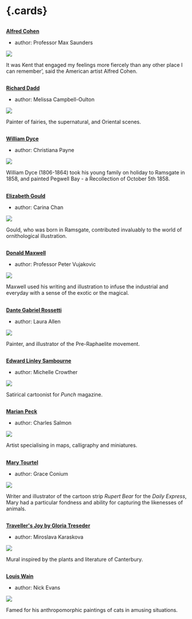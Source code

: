<param ve-config 
       title="Artists and Illustrators"
       banner="https://stor.artstor.org/stor/f0bec294-4bea-40c0-8161-a6c8c1f1cdde"
       layout="index">

# {.cards}

##
**[Alfred Cohen](/20c/20c-cohen-biography)**

- author: Professor Max Saunders

![](https://iiif.juncture-digital.org/thumbnail?url=https://raw.githubusercontent.com/kent-map/kent/main/20c/images/redlandscape.jpg)

It was Kent that engaged my feelings more fiercely than any other place I can remember’, said the American artist Alfred Cohen. 

##
**[Richard Dadd](/19c/19c-dadd-biography)**

- author: Melissa Campbell-Oulton

![](https://iiif.juncture-digital.org/thumbnail?url=https://upload.wikimedia.org/wikipedia/commons/b/be/Richard_Dadd_-_Fish_Market_by_the_Sea_-_Google_Art_Project.jpg)

Painter of fairies, the supernatural, and Oriental scenes.

##
**[William Dyce](/19c/19c-dyce-biography)**

- author: Christiana Payne

![](https://iiif.juncture-digital.org/thumbnail?url=https://upload.wikimedia.org/wikipedia/commons/3/3b/William_Dyce_-_Pegwell_Bay%2C_Kent_-_a_Recollection_of_October_5th_1858_-_Google_Art_Project.jpg)

William Dyce (1806-1864) took his young family on holiday to Ramsgate in 1858, and painted Pegwell Bay - a Recollection of October 5th 1858.

##
**[Elizabeth Gould](/19c/19c-gould-biography)**

- author: Carina Chan

![](https://iiif.juncture-digital.org/thumbnail?url=https://upload.wikimedia.org/wikipedia/commons/7/7d/Ptilonorynchus_maculatus_The_Birds_of_Australia_Vol_IV.jpg)

Gould, who was born in Ramsgate, contributed invaluably to the world of ornithological illustration. 

##
**[Donald Maxwell](/20c/20c-maxwelld-biography/)**

- author: Professor Peter Vujakovic

![](https://iiif.juncture-digital.org/thumbnail?url=https://upload.wikimedia.org/wikipedia/commons/4/45/%27Our_fathers_have_told_us%27_%2C_HMS_%27Actaeon%27%2C_1918_RMG_PU6219.jpg)

Maxwell used his writing and illustration to infuse the industrial and everyday with a sense of the exotic or the magical. 

##
**[Dante Gabriel Rossetti](/19c/19c-rossetti-biography)**

- author: Laura Allen

![](https://iiif.juncture-digital.org/thumbnail?url=https://stor.artstor.org/stor/09022d7a-17ba-48e8-8429-10f7fcbb6a46)

Painter, and illustrator of the Pre-Raphaelite movement.

##
**[Edward Linley Sambourne](/19c/19c-sambourne-biography)**

- author: Michelle Crowther

![](https://iiif.juncture-digital.org/thumbnail?url=https://stor.artstor.org/stor/c588a4b8-e77a-4b52-bf74-c1dc705350b8)

Satirical cartoonist for _Punch_ magazine.

##
**[Marian Peck](/20c/20c-peck-biography)**

- author: Charles Salmon

![](https://iiif.juncture-digital.org/thumbnail?url=https://stor.artstor.org/stor/f3df3254-575f-4f32-ae8b-198c806e9d50)

Artist specialising in maps, calligraphy and miniatures.

##
**[Mary Tourtel](/20c/20c-tourtel-biography)**

- author: Grace Conium

![](https://iiif.juncture-digital.org/thumbnail?url=https://upload.wikimedia.org/wikipedia/commons/2/23/De_avonturen_van_Bruintje_Beer_-_Dertiende_serie_-_Omslag.jpg)

Writer and illustrator of the cartoon strip _Rupert Bear_ for the _Daily Express_, Mary had a particular fondness and ability for capturing the likenesses of animals.

##
**[Traveller's Joy by Gloria Treseder](/21c/21c-travellers-joy/)**

- author: Miroslava Karaskova

![](https://iiif.juncture-digital.org/thumbnail?url=https://stor.artstor.org/stor/fae476ff-29d2-4cf1-aa56-9bc77eebb358)

Mural inspired by the plants and literature of Canterbury.

##
**[Louis Wain](/19cc/19c-wain-biography)**

- author: Nick Evans

![](https://iiif.juncture-digital.org/thumbnail?url=https://upload.wikimedia.org/wikipedia/commons/c/cc/Wain_cat_profile.jpg)

Famed for his anthropomorphic paintings of cats in amusing situations.

